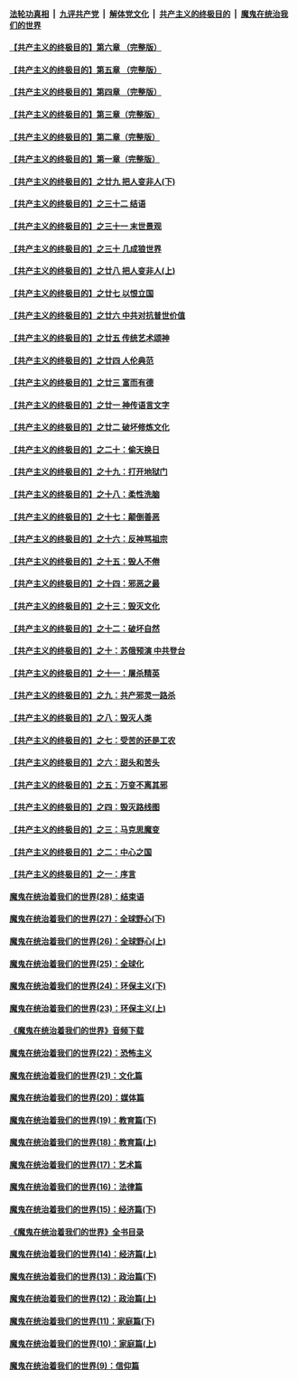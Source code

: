 ####  [法轮功真相](../../../../basic/blob/master/README.md?t=06240631) &nbsp;|&nbsp; [九评共产党](../../../../9ping.md/blob/master/README.md?t=06240631) &nbsp;|&nbsp; [解体党文化](../../../../jtdwh.md/blob/master/README.md?t=06240631)  &nbsp;|&nbsp; [共产主义的终极目的](../../../../gczydzjmd.md/blob/master/README.md?t=06240631) &nbsp;|&nbsp; [魔鬼在统治我们的世界](../../../../mgztzwmdsj.md/blob/master/README.md?t=06240631) 

#### [【共产主义的终极目的】第六章 （完整版）](../pages/nsc422/n11428913.md?t=06240631) 

#### [【共产主义的终极目的】第五章 （完整版）](../pages/nsc422/n11428912.md?t=06240631) 

#### [【共产主义的终极目的】第四章 （完整版）](../pages/nsc422/n11428907.md?t=06240631) 

#### [【共产主义的终极目的】第三章（完整版）](../pages/nsc422/n11428848.md?t=06240631) 

#### [【共产主义的终极目的】第二章（完整版）](../pages/nsc422/n11428831.md?t=06240631) 

#### [【共产主义的终极目的】第一章（完整版）](../pages/nsc422/n11417651.md?t=06240631) 

#### [【共产主义的终极目的】之廿九 把人变非人(下)](../pages/nsc422/n11344140.md?t=06240631) 

#### [【共产主义的终极目的】之三十二 结语](../pages/nsc422/n11360535.md?t=06240631) 

#### [【共产主义的终极目的】之三十一 末世景观](../pages/nsc422/n11351129.md?t=06240631) 

#### [【共产主义的终极目的】之三十 几成狼世界](../pages/nsc422/n11348280.md?t=06240631) 

#### [【共产主义的终极目的】之廿八 把人变非人(上)](../pages/nsc422/n11340492.md?t=06240631) 

#### [【共产主义的终极目的】之廿七 以恨立国](../pages/nsc422/n11336944.md?t=06240631) 

#### [【共产主义的终极目的】之廿六 中共对抗普世价值](../pages/nsc422/n11324785.md?t=06240631) 

#### [【共产主义的终极目的】之廿五 传统艺术颂神](../pages/nsc422/n11296396.md?t=06240631) 

#### [【共产主义的终极目的】之廿四 人伦典范](../pages/nsc422/n11296397.md?t=06240631) 

#### [【共产主义的终极目的】之廿三 富而有德](../pages/nsc422/n11283598.md?t=06240631) 

#### [【共产主义的终极目的】之廿一 神传语言文字](../pages/nsc422/n11263265.md?t=06240631) 

#### [【共产主义的终极目的】之廿二 破坏修炼文化](../pages/nsc422/n11245728.md?t=06240631) 

#### [【共产主义的终极目的】之二十：偷天换日](../pages/nsc422/n11238846.md?t=06240631) 

#### [【共产主义的终极目的】之十九：打开地狱门](../pages/nsc422/n11206376.md?t=06240631) 

#### [【共产主义的终极目的】之十八：柔性洗脑](../pages/nsc422/n11199994.md?t=06240631) 

#### [【共产主义的终极目的】之十七：颠倒善恶](../pages/nsc422/n11179782.md?t=06240631) 

#### [【共产主义的终极目的】之十六：反神骂祖宗](../pages/nsc422/n11166798.md?t=06240631) 

#### [【共产主义的终极目的】之十五：毁人不倦](../pages/nsc422/n11166792.md?t=06240631) 

#### [【共产主义的终极目的】之十四：邪恶之最](../pages/nsc422/n11150249.md?t=06240631) 

#### [【共产主义的终极目的】之十三：毁灭文化](../pages/nsc422/n11135227.md?t=06240631) 

#### [【共产主义的终极目的】之十二：破坏自然](../pages/nsc422/n11135214.md?t=06240631) 

#### [【共产主义的终极目的】之十：苏俄预演 中共登台](../pages/nsc422/n11118424.md?t=06240631) 

#### [【共产主义的终极目的】之十一：屠杀精英](../pages/nsc422/n11118442.md?t=06240631) 

#### [【共产主义的终极目的】之九：共产邪灵一路杀](../pages/nsc422/n11114139.md?t=06240631) 

#### [【共产主义的终极目的】之八：毁灭人类](../pages/nsc422/n11108503.md?t=06240631) 

#### [【共产主义的终极目的】之七：受苦的还是工农](../pages/nsc422/n11101809.md?t=06240631) 

#### [【共产主义的终极目的】之六：甜头和苦头](../pages/nsc422/n11096971.md?t=06240631) 

#### [【共产主义的终极目的】之五：万变不离其邪](../pages/nsc422/n11091285.md?t=06240631) 

#### [【共产主义的终极目的】之四：毁灭路线图](../pages/nsc422/n11086284.md?t=06240631) 

#### [【共产主义的终极目的】之三：马克思魔变](../pages/nsc422/n11061941.md?t=06240631) 

#### [【共产主义的终极目的】之二：中心之国](../pages/nsc422/n11047728.md?t=06240631) 

#### [【共产主义的终极目的】之一：序言](../pages/nsc422/n11086077.md?t=06240631) 

#### [魔鬼在统治着我们的世界(28)：结束语](../pages/nsc422/n10936246.md?t=06240631) 

#### [魔鬼在统治着我们的世界(27)：全球野心(下)](../pages/nsc422/n10928319.md?t=06240631) 

#### [魔鬼在统治着我们的世界(26)：全球野心(上)](../pages/nsc422/n10900318.md?t=06240631) 

#### [魔鬼在统治着我们的世界(25)：全球化](../pages/nsc422/n10788205.md?t=06240631) 

#### [魔鬼在统治着我们的世界(24)：环保主义(下)](../pages/nsc422/n10695307.md?t=06240631) 

#### [魔鬼在统治着我们的世界(23)：环保主义(上)](../pages/nsc422/n10688613.md?t=06240631) 

#### [《魔鬼在统治着我们的世界》音频下载](../pages/nsc422/n10635553.md?t=06240631) 

#### [魔鬼在统治着我们的世界(22)：恐怖主义](../pages/nsc422/n10614727.md?t=06240631) 

#### [魔鬼在统治着我们的世界(21)：文化篇](../pages/nsc422/n10597706.md?t=06240631) 

#### [魔鬼在统治着我们的世界(20)：媒体篇](../pages/nsc422/n10586579.md?t=06240631) 

#### [魔鬼在统治着我们的世界(19)：教育篇(下)](../pages/nsc422/n10564808.md?t=06240631) 

#### [魔鬼在统治着我们的世界(18)：教育篇(上)](../pages/nsc422/n10526970.md?t=06240631) 

#### [魔鬼在统治着我们的世界(17)：艺术篇](../pages/nsc422/n10499093.md?t=06240631) 

#### [魔鬼在统治着我们的世界(16)：法律篇](../pages/nsc422/n10485969.md?t=06240631) 

#### [魔鬼在统治着我们的世界(15)：经济篇(下)](../pages/nsc422/n10469975.md?t=06240631) 

#### [《魔鬼在统治着我们的世界》全书目录](../pages/nsc422/n10464261.md?t=06240631) 

#### [魔鬼在统治着我们的世界(14)：经济篇(上)](../pages/nsc422/n10457370.md?t=06240631) 

#### [魔鬼在统治着我们的世界(13)：政治篇(下)](../pages/nsc422/n10448270.md?t=06240631) 

#### [魔鬼在统治着我们的世界(12)：政治篇(上)](../pages/nsc422/n10444576.md?t=06240631) 

#### [魔鬼在统治着我们的世界(11)：家庭篇(下)](../pages/nsc422/n10440961.md?t=06240631) 

#### [魔鬼在统治着我们的世界(10)：家庭篇(上)](../pages/nsc422/n10435448.md?t=06240631) 

#### [魔鬼在统治着我们的世界(9)：信仰篇](../pages/nsc422/n10432159.md?t=06240631) 

